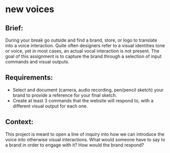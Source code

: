 # new voices 

## Brief:
During your break go outside and find a brand, store, or logo to translate into a voice interaction. Quite often designers refer to a visual identities tone or voice, yet in most cases, an actual vocal interaction is not present. The goal of this assignment is to capture the brand through a selection of input commands and visual outputs.

## Requirements:
- Select and document (camera, audio recording, pen/pencil sketch) your brand to provide a reference for your final sketch.
- Create at least 3 commands that the website will respond to, with a different visual output for each one.

## Context:
This project is meant to open a line of inquiry into how we can introduce the voice into otherwise visual interactions. What would someone have to say to a brand in order to engage with it? How would the brand respond?
